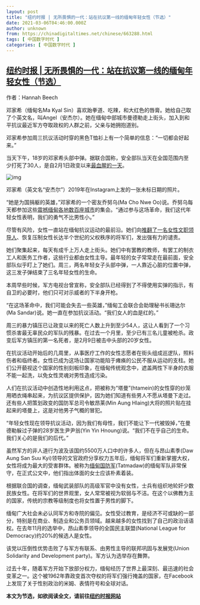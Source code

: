 ```yaml
---
layout: post
title: "纽约时报 | 无所畏惧的一代：站在抗议第一线的缅甸年轻女性（节选）"
date: 2021-03-06T04:46:00.000Z
author: unknown
from: https://chinadigitaltimes.net/chinese/663288.html
tags: [ 中国数字时代 ]
categories: [ 中国数字时代 ]
---
```

<!--1615005960000-->
[纽约时报 | 无所畏惧的一代：站在抗议第一线的缅甸年轻女性（节选）](https://chinadigitaltimes.net/chinese/663288.html)
------

<div>
<p><zz>作者：Hannah Beech</zz></p><p>邓家希（缅甸名Ma Kyal Sin）喜欢跆拳道、吃辣，和大红色的唇膏。她给自己取了个英文名，叫Angel（安杰尔）。她在缅甸中部城市曼德勒走上街头，加入到和平抗议最近军方夺取政权的人群之前，父亲与她拥抱道别。</p><p>邓家希参加周三抗议活动时穿的黑色T恤衫上有一个简单的信息：“一切都会好起来。”</p><p>当天下午，18岁的邓家希头部中弹。据联合国称，安全部队当天在全国范围内至少打死了30人，是自2月1日政变以来<a href="https://www.nytimes.com/2021/03/03/world/asia/myanmar-protests-united-nations.html">最血腥的一天</a>。</p><p><img src="https://chinadigitaltimes.net/chinese/files/2021/03/post-663288-60430892e3d2f." alt="img" /></p><p><ts>邓家希（英文名“安杰尔”）2019年在Instagram上发的一张未标日期的照片。</ts></p><p>“她是为国捐躯的英雄，”邓家希的一个密友乔努乌(Ma Cho Nwe Oo)说。乔努乌每天都参加这些<a href="https://www.nytimes.com/2021/03/01/world/asia/myanmar-protests-photos.html">震撼缅甸各地数百座城市</a>的集会。“通过参与这场革命，我们这代年轻女性表明，我们的勇气不比男性小。”</p><p>尽管有风险，女性一直站在缅甸抗议运动的最前沿。她们向<a href="https://www.nytimes.com/2021/02/16/world/asia/myanmar-trial-aung-san-suu-kyi.html">推翻了一名女性文职领导人</a>、恢复压制女性长达半个世纪的父权秩序的将军们，发出强有力的谴责。</p><p>她们聚集起来，每天有成千上万人走上街头。她们中有罢教的教师，有罢工的制衣工人和医务工作者，这些行业都由女性主导。最年轻的女子常常走在最前面，安全部队似乎盯上了她们。周三，两名年轻女子头部中弹，一人靠近心脏的位置中弹，这三发子弹结束了三名年轻女性的生命。</p><p>本周早些时候，军方电视台曾宣称，安全部队已经得到了不得使用实弹的指示，有自卫的必要时，他们只可对示威者的下半身开枪。</p><p>“在这场革命中，我们可能会失去一些英雄，”缅甸工会联合会助理秘书长珊达尔(Ma Sandar)说。她一直在参加抗议活动。“我们女人的血是红的。”</p><p>周三的暴力镇压已让政变以来的死亡人数上升到至少54人，这让人看到了一个习惯杀害最无辜民众的军队的残暴。在过去一个月里，至少已有三名儿童被枪杀。政变后军方镇压的第一名死者，是2月9日被击中头部的20岁女性。</p><p>在抗议活动开始后的几周里，从事医疗工作的女性志愿者在街头组成巡逻队，照料伤者和临终者。女性已成为这场让国家功能陷于瘫痪的公民不服从运动的支柱。她们公开藐视这个国家的性别刻板印象，在缅甸传统观念中，遮盖两性下半身的衣服不能一起洗，以免女性灵魂对男性造成污染。</p><p>人们在抗议活动中创造性地利用这点，把被称为“塔曼”(htamein)的女性穿的纱笼用晒衣绳串起来，为抗议区提供保护，因为她们知道有些男人不愿从塔曼下走过。还有些人把策划政变的国防军总司令敏昂莱(Min Aung Hlaing)大将的照片贴在挂起来的塔曼上，这是对他男子气概的冒犯。</p><p>“年轻女性现在领导抗议活动，因为我们有母性，我们不能让下一代被毁掉，”在曼德勒躲过子弹的28岁医生尹尹翁(Yin Yin Hnoung)说。“我们不在乎自己的生命。我们关心的是我们的后代。”</p><p>虽然军方的非人道行为波及该国约5500万人口中的许多人，但在与昂山素季(Daw Aung San Suu Kyi)领导的文官政府分享权力五年后，缅甸将军们重新掌握大权，女性将成为最大的受害群体。被称为<a href="https://www.nytimes.com/2021/02/02/world/asia/myanmar-military-coup.html">缅甸国防军</a>(Tatmadaw)的缅甸军队非常保守，在正式公文中，他们指出体面的女士应该朴素着装。</p><p>根据联合国的调查，缅甸武装部队的高级军官中没有女性，士兵有组织地轮奸少数民族女性。在将军们的世界观里，女人常常被视为软弱与不洁。在这个以佛教为主的国家，传统的宗教等级制度也将女性置于男性的脚下。</p><p>缅甸广大社会未必认同军方和寺院的偏见。女性受过教育，是经济不可或缺的一部分，特别是在商业、制造业和公务员领域。越来越多的女性找到了自己的政治话语权。在去年11月的选举中，昂山素季领导的全国民主联盟(National League for Democracy)约20%的候选人是女性。</p><p>该党以压倒性优势击败了与军方有联系、由男性主导的联邦巩固与发展党(Union Solidarity and Development party)。军方认为选举存在舞弊。</p><p>过去十年，随着军方开始下放部分权力，缅甸经历了世界上最深刻、最迅速的社会变革之一。这个被1962年靠政变首次夺权的将军们强行掩盖的国家，在Facebook上发现了关于性别政治的米姆、表情符号和全球对话。</p><p><strong>本文为节选，如欲阅读全文，请前往<a href="https://cn.nytimes.com/asia-pacific/20210305/myanmar-protests-women/" title="纽约时报网站">纽约时报网站</a></strong></p>
</div>
